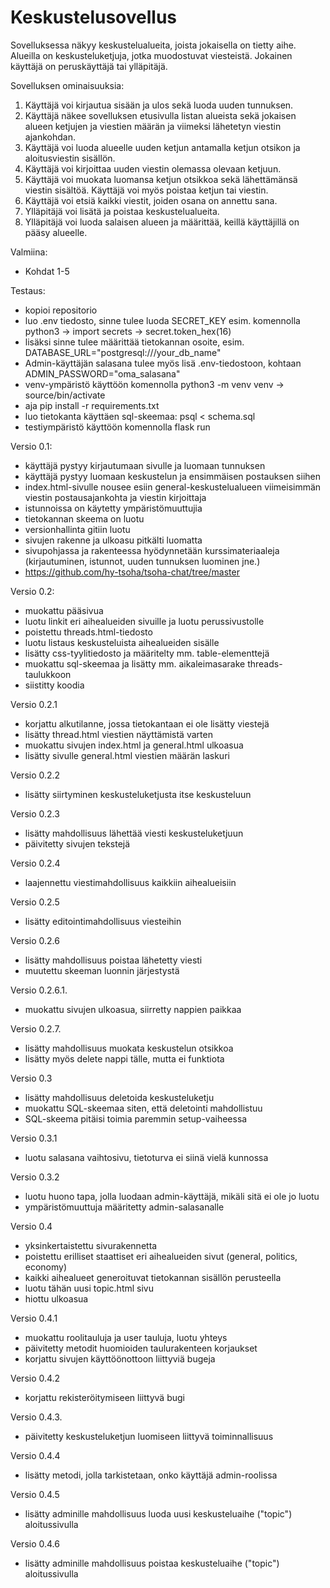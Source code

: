 # Keskustelusovellus

Sovelluksessa näkyy keskustelualueita, joista jokaisella on tietty aihe. Alueilla on keskusteluketjuja, jotka muodostuvat viesteistä. Jokainen käyttäjä on peruskäyttäjä tai ylläpitäjä.

Sovelluksen ominaisuuksia:

   1. Käyttäjä voi kirjautua sisään ja ulos sekä luoda uuden tunnuksen.
   2. Käyttäjä näkee sovelluksen etusivulla listan alueista sekä jokaisen alueen ketjujen ja viestien määrän ja viimeksi lähetetyn viestin ajankohdan.
   3. Käyttäjä voi luoda alueelle uuden ketjun antamalla ketjun otsikon ja aloitusviestin sisällön.
   4. Käyttäjä voi kirjoittaa uuden viestin olemassa olevaan ketjuun.
   5. Käyttäjä voi muokata luomansa ketjun otsikkoa sekä lähettämänsä viestin sisältöä. Käyttäjä voi myös poistaa ketjun tai viestin.
   6. Käyttäjä voi etsiä kaikki viestit, joiden osana on annettu sana.
   7. Ylläpitäjä voi lisätä ja poistaa keskustelualueita.
   8. Ylläpitäjä voi luoda salaisen alueen ja määrittää, keillä käyttäjillä on pääsy alueelle.

Valmiina:
   - Kohdat 1-5

Testaus:
   - kopioi repositorio
   - luo .env tiedosto, sinne tulee luoda SECRET_KEY esim. komennolla python3 -> import secrets -> secret.token_hex(16)
   - lisäksi sinne tulee määrittää tietokannan osoite, esim. DATABASE_URL="postgresql:///your_db_name"
   - Admin-käyttäjän salasana tulee myös lisä .env-tiedostoon, kohtaan ADMIN_PASSWORD="oma_salasana"
   - venv-ympäristö käyttöön komennolla python3 -m venv venv -> source/bin/activate
   - aja pip install -r requirements.txt
   - luo tietokanta käyttäen sql-skeemaa: psql < schema.sql
   - testiympäristö käyttöön komennolla flask run


Versio 0.1:
   - käyttäjä pystyy kirjautumaan sivulle ja luomaan tunnuksen
   - käyttäjä pystyy luomaan keskustelun ja ensimmäisen postauksen siihen
   - index.html-sivulle nousee esiin general-keskustelualueen viimeisimmän viestin postausajankohta ja viestin kirjoittaja
   - istunnoissa on käytetty ympäristömuuttujia
   - tietokannan skeema on luotu
   - versionhallinta gitiin luotu
   - sivujen rakenne ja ulkoasu pitkälti luomatta
   - sivupohjassa ja rakenteessa hyödynnetään kurssimateriaaleja (kirjautuminen, istunnot, uuden tunnuksen luominen jne.)
   - https://github.com/hy-tsoha/tsoha-chat/tree/master

Versio 0.2:
   - muokattu pääsivua
   - luotu linkit eri aihealueiden sivuille ja luotu perussivustolle
   - poistettu threads.html-tiedosto
   - luotu listaus keskusteluista aihealueiden sisälle
   - lisätty css-tyylitiedosto ja määritelty mm. table-elementtejä
   - muokattu sql-skeemaa ja lisätty mm. aikaleimasarake threads-taulukkoon
   - siistitty koodia

Versio 0.2.1
   - korjattu alkutilanne, jossa tietokantaan ei ole lisätty viestejä
   - lisätty thread.html viestien näyttämistä varten
   - muokattu sivujen index.html ja general.html ulkoasua
   - lisätty sivulle general.html viestien määrän laskuri

Versio 0.2.2
   - lisätty siirtyminen keskusteluketjusta itse keskusteluun

Versio 0.2.3
   - lisätty mahdollisuus lähettää viesti keskusteluketjuun
   - päivitetty sivujen tekstejä

Versio 0.2.4
   - laajennettu viestimahdollisuus kaikkiin aihealueisiin

Versio 0.2.5
   - lisätty editointimahdollisuus viesteihin

Versio 0.2.6
   - lisätty mahdollisuus poistaa lähetetty viesti
   - muutettu skeeman luonnin järjestystä

Versio 0.2.6.1.
   - muokattu sivujen ulkoasua, siirretty nappien paikkaa

Versio 0.2.7.
   - lisätty mahdollisuus muokata keskustelun otsikkoa
   - lisätty myös delete nappi tälle, mutta ei funktiota

Versio 0.3
   - lisätty mahdollisuus deletoida keskusteluketju
   - muokattu SQL-skeemaa siten, että deletointi mahdollistuu
   - SQL-skeema pitäisi toimia paremmin setup-vaiheessa

Versio 0.3.1
   - luotu salasana vaihtosivu, tietoturva ei siinä vielä kunnossa

Versio 0.3.2
   - luotu huono tapa, jolla luodaan admin-käyttäjä, mikäli sitä ei ole jo luotu
   - ympäristömuuttuja määritetty admin-salasanalle

Versio 0.4
   - yksinkertaistettu sivurakennetta
   - poistettu erilliset staattiset eri aihealueiden sivut (general, politics, economy)
   - kaikki aihealueet generoituvat tietokannan sisällön perusteella
   - luotu tähän uusi topic.html sivu
   - hiottu ulkoasua

Versio 0.4.1
   - muokattu roolitauluja ja user tauluja, luotu yhteys
   - päivitetty metodit huomioiden taulurakenteen korjaukset
   - korjattu sivujen käyttöönottoon liittyviä bugeja

Versio 0.4.2
   - korjattu rekisteröitymiseen liittyvä bugi

Versio 0.4.3.
   - päivitetty keskusteluketjun luomiseen liittyvä toiminnallisuus

Versio 0.4.4
   - lisätty metodi, jolla tarkistetaan, onko käyttäjä admin-roolissa

Versio 0.4.5
   - lisätty adminille mahdollisuus luoda uusi keskusteluaihe ("topic") aloitussivulla

Versio 0.4.6
   - lisätty adminille mahdollisuus poistaa keskusteluaihe ("topic") aloitussivulla
